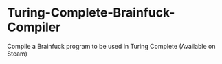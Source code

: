# Turing-Complete-Brainfuck-Compiler
Compile a Brainfuck program to be used in Turing Complete (Available on Steam)
